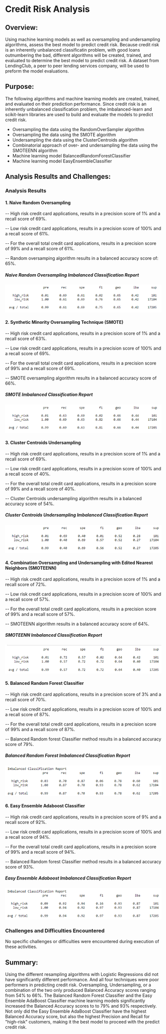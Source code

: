 # Credit Risk Analysis

## Overview:

Using machine learning models as well as oversampling and undersampling algorithms, assess the best model to predict credit risk. Because credit risk is an inherently unbalanced classificatin problem, with good loans outnumbering the bad, different algorithms will be created, trained, and evaluated to determine the best model to predict credit risk.  A dataset from LendingClub, a peer to peer lending services company, will be used to preform the model evaluations.

## Purpose:

The following algorithms and machine learning models are created, trained, and evaluated on their prediction performance.
Since credit risk is an inherently unbalanced classification problem, the imbalanced-learn and scikit-learn libraries are used to build and evaluate the models to predict credit risk.

* Oversampling the data using the RandomOverSampler algorithm
* Oversampling the data using the SMOTE algorithm
* Undersampling the data using the ClusterCentroids algorithm
* Combinatorial approach of over- and undersampling the data using the SMOTEENN algorithm
* Machine learning model BalancedRandomForestClassifier
* Machine learning model EasyEnsembleClassifier


## Analysis Results and Challenges:

### Analysis Results

#### 1. Naive Random Oversampling

-- High risk credit card applications, results in a precision score of 1% and a recall score of 69%.

-- Low risk credit card applications, results in a precision score of 100% and a recall score of 61%.

-- For the overall total credit card applications, results in a precision score of 99% and a recall score of 61%.

-- Random oversamping algorithm results in a balanced accuracy score of: 65%.

##### Naive Random Oversampling Imbalanced Classification Report
![](images/random_oversampling.png)


#### 2. Synthetic Minority Oversampling Technique (SMOTE)

-- High risk credit card applications, results in a precision score of 1% and a recall score of 63%.

-- Low risk credit card applications, results in a precision score of 100% and a recall score of 69%.

-- For the overall total credit card applications, results in a precision score of 99% and a recall score of 69%.

-- SMOTE oversampling algorithm results in a balanced accuracy score of 66%.

##### SMOTE Imbalanced Classification Report
![](images/SMOTE.png)


#### 3. Cluster Centroids Undersampling

-- High risk credit card applications, results in a precision score of 1% and a recall score of 69%.

-- Low risk credit card applications, results in a precision score of 100% and a recall score of 40%.

-- For the overall total credit card applications, results in a precision score of 99% and a recall score of 40%.

-- Cluster Centroids undersampling algorithm results in a balanced accuracy score of 54%.

##### Cluster Centroids Undersampling Imbalanced Classification Report
![](images/undersampling.png)


#### 4. Combination Oversampling and Undersampling with Edited Nearest Neighbors (SMOTEENN)

-- High risk credit card applications, results in a precision score of 1% and a recall score of 72%.

-- Low risk credit card applications, results in a precision score of 100% and a recall score of 57%.

-- For the overall total credit card applications, results in a precision score of 99% and a recall score of 57%.

-- SMOTEENN algorithm results in a balanced accuracy score of 64%.

##### SMOTEENN Imbalanced Classification Report
![](images/SMOTEENN.png)


#### 5. Balanced Random Forest Classifier

-- High risk credit card applications, results in a precision score of 3% and a recall score of 70%.

-- Low risk credit card applications, results in a precision score of 100% and a recall score of 87%.

-- For the overall total credit card applications, results in a precision score of 99% and a recall score of 87%.

-- Balanced Random forest Classifier method results in a balanced accuracy score of 79%.

##### Balanced Random Forest Imbalanced Classification Report
![](images/balanced_random_forest_classifier.png)


#### 6. Easy Ensemble Adaboost Classifier

-- High risk credit card applications, results in a precision score of 9% and a recall score of 92%.

-- Low risk credit card applications, results in a precision score of 100% and a recall score of 94%.

-- For the overall total credit card applications, results in a precision score of 99% and a recall score of 94%.

-- Balanced Random forest Classifier method results in a balanced accuracy score of 93%.

##### Easy Ensemble Adaboost Imbalanced Classification Report
![](images/easy_ensemble_adaboost_classifier.png)


### Challenges and Difficulties Encountered
No specific challenges or difficulties were encountered during execution of these activities.

## Summary:

Using the different resampling algorithms with Logistic Regressions did not have significantly different performance. And all four techniques were poor performers in predicting credit risk.  Oversampling, Undersampling, or a combination of the two only produced Balanced Accuracy scores ranging from 54% to 66%. The Balanced Random Forest Classifier and the Easy Ensemble AdaBoost Classifier machine learning models significantly increased the Balanced Accuracy scores to to 79% and 93% respectively. Not only did the Easy Ensemble AdaBoost Classifier have the highest Balanced Accuracy score, but also the highest Precision and Recall for "high-risk" customers, making it the best model to proceed with the predict credit risk.
